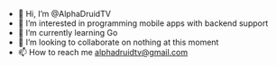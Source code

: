 - 👋 Hi, I’m @AlphaDruidTV
- 👀 I’m interested in programming mobile apps with backend support
- 🌱 I’m currently learning Go
- 💞️ I’m looking to collaborate on nothing at this moment
- 📫 How to reach me alphadruidtv@gmail.com

<!---
AlphaDruidTV/AlphaDruidTV is a ✨ special ✨ repository because its `README.md` (this file) appears on your GitHub profile.
You can click the Preview link to take a look at your changes.
--->
